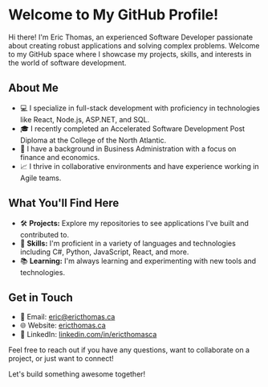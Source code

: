 # Welcome to My GitHub Profile!

Hi there! I'm Eric Thomas, an experienced Software Developer passionate about creating robust applications and solving complex problems. Welcome to my GitHub space where I showcase my projects, skills, and interests in the world of software development.

## About Me

- 💻 I specialize in full-stack development with proficiency in technologies like React, Node.js, ASP.NET, and SQL.
- 🎓 I recently completed an Accelerated Software Development Post Diploma at the College of the North Atlantic.
- 🌟 I have a background in Business Administration with a focus on finance and economics.
- 📈 I thrive in collaborative environments and have experience working in Agile teams.

## What You'll Find Here

- 🛠 **Projects:** Explore my repositories to see applications I've built and contributed to.
- 📝 **Skills:** I'm proficient in a variety of languages and technologies including C#, Python, JavaScript, React, and more.
- 📚 **Learning:** I'm always learning and experimenting with new tools and technologies.

## Get in Touch

- 📧 Email: eric@ericthomas.ca
- 🌐 Website: [ericthomas.ca](https://ericthomas.ca)
- 📱 LinkedIn: [linkedin.com/in/ericthomasca](https://www.linkedin.com/in/ericthomasca)

Feel free to reach out if you have any questions, want to collaborate on a project, or just want to connect!

Let's build something awesome together!
